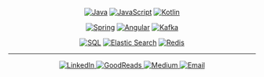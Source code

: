<p align="center">
	<a href="#"><img src="https://img.shields.io/badge/Java-red?style=for-the-badge&logo=java&logoColor=white" alt="Java"></a>
	<a href="#"><img src="https://img.shields.io/badge/JavaScript-informational?style=for-the-badge&logo=javascript&logoColor=white" alt="JavaScript"></a>
	<a href="#"><img src="https://img.shields.io/badge/Kotlin-orange?style=for-the-badge&logo=kotlin&logoColor=white" alt="Kotlin"></a>
</p>

<p align="center">
	<a href="#"><img src="https://img.shields.io/badge/Spring-green?style=for-the-badge&logo=spring&logoColor=white" alt="Spring"></a>
	<a href="#"><img src="https://img.shields.io/badge/Angular-red?style=for-the-badge&logo=angular&logoColor=white" alt="Angular"></a>
	<a href="#"><img src="https://img.shields.io/badge/Kafka-blueviolet?style=for-the-badge&logo=kafka&logoColor=white" alt="Kafka"></a>
</p>

<p align="center">
        <a href="#"><img src="https://img.shields.io/badge/SQL-brightgreen?style=for-the-badge&logo=sql&logoColor=white" alt="SQL"></a>
	<a href="#"><img src="https://img.shields.io/badge/ElasticSearch-blue?style=for-the-badge&logo=elastic&logoColor=white" alt="Elastic Search"></a>
	<a href="#"><img src="https://img.shields.io/badge/Redis-red?style=for-the-badge&logo=redis&logoColor=white" alt="Redis"></a>
</p>

<hr>

<p align="center">
    <a href="https://www.linkedin.com/in/injulkarnilesh/">
	   <img src="https://img.shields.io/badge/LinkedIn-blue?style=for-the-badge&logo=linkedin&logoColor=white" alt="LinkedIn">
    </a>
    <a href="https://www.goodreads.com/user/show/18638623-nilesh-injulkar">
	   <img src="https://img.shields.io/badge/GoodReads-yellowgreen?style=for-the-badge&logo=goodreads&logoColor=white" alt="GoodReads">
    </a>
    <a href="https://medium.com/@injulkarnilesh">
	   <img src="https://img.shields.io/badge/Medium-orange?style=for-the-badge&logo=medium&logoColor=white" alt="Medium">
    </a>
    <a href="mailto:injulkarnilesh@gmail.com">
	   <img src="https://img.shields.io/badge/email-red?style=for-the-badge&logo=gmail&logoColor=white" alt="Email">
    </a>
</p>
